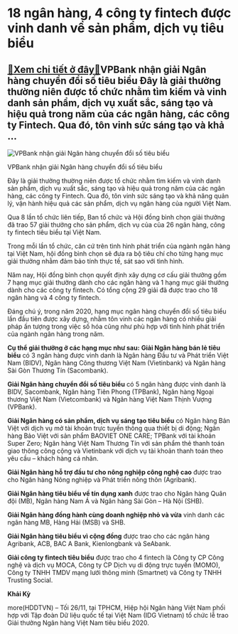 18 ngân hàng, 4 công ty fintech được vinh danh về sản phẩm, dịch vụ tiêu biểu
=============================================================================

[:gift:Xem chi tiết ở đây:gift:](https://hddtvn.com/18-ngan-hang-4-cong-ty-fintech-duoc-vinh-danh-ve-san-pham-dich-vu-tieu-bieu/)VPBank nhận giải Ngân hàng chuyển đổi số tiêu biểu Đây là giải thưởng thường niên được tổ chức nhằm tìm kiếm và vinh danh sản phẩm, dịch vụ xuất sắc, sáng tạo và hiệu quả trong năm của các ngân hàng, các công ty Fintech. Qua đó, tôn vinh sức sáng tạo và khả …
-------------------------------------------------------------------------------------------------------------------------------------------------------------------------------------------------------------------------------------------------------------------





![VPBank nhận giải Ngân hàng chuyển đổi số tiêu biểu](https://hddtvn.com/wp-content/uploads/2021/01/4040_IMG_1256.jpg "VPBank nhận giải Ngân hàng chuyển đổi số tiêu biểu")


VPBank nhận giải Ngân hàng chuyển đổi số tiêu biểu



Đây là giải thưởng thường niên được tổ chức nhằm tìm kiếm và vinh danh sản phẩm, dịch vụ xuất sắc, sáng tạo và hiệu quả trong năm của các ngân hàng, các công ty Fintech. Qua đó, tôn vinh sức sáng tạo và khả năng quản lý, vận hành hiệu quả các sản phẩm, dịch vụ ngân hàng của người Việt Nam.


Qua 8 lần tổ chức liên tiếp, Ban tổ chức và Hội đồng bình chọn giải thưởng đã trao 57 giải thưởng cho sản phẩm, dịch vụ của của 26 ngân hàng, công ty fintech tiêu biểu tại Việt Nam.


Trong mỗi lần tổ chức, căn cứ trên tình hình phát triển của ngành ngân hàng tại Việt Nam, hội đồng bình chọn sẽ đưa ra bộ tiêu chí cho từng hạng mục giải thưởng nhằm đảm bảo tính thực tế, sát sao với tình hình.


Năm nay, Hội đồng bình chọn quyết định xây dựng cơ cấu giải thưởng gồm 7 hạng mục giải thưởng dành cho các ngân hàng và 1 hạng mục giải thưởng dành cho các công ty fintech. Có tổng cộng 29 giải đã được trao cho 18 ngân hàng và 4 công ty fintech.


Đáng chú ý, trong năm 2020, hạng mục ngân hàng chuyển đổi số tiêu biểu lần đầu tiên được xây dựng, nhằm tôn vinh các ngân hàng có nhiều giải pháp ấn tượng trong việc số hóa cũng như phù hợp với tình hình phát triển của ngành ngân hàng trong năm.





**Cụ thể giải thưởng ở các hạng mục như sau:** 
**Giải Ngân hàng bán lẻ tiêu biểu** có 3 ngân hàng được vinh danh là Ngân hàng Đầu tư và Phát triển Việt Nam (BIDV), Ngân hàng Công thương Việt Nam (Vietinbank) và Ngân hàng Sài Gòn Thương Tín (Sacombank).


**Giải Ngân hàng chuyển đổi số tiêu biểu** có 5 ngân hàng được vinh danh là BIDV, Sacombank, Ngân hàng Tiên Phong (TPBank), Ngân hàng Ngoại thương Việt Nam (Vietcombank) và Ngân hàng Việt Nam Thịnh Vượng (VPBank).


**Giải Ngân hàng có sản phẩm, dịch vụ sáng tạo tiêu biểu** có Ngân hàng Bản Việt với dịch vụ mở tài khoản trực tuyến thông qua thiết bị di động; Ngân hàng Bảo Việt với sản phẩm BAOVIET ONE CARE; TPBank với tài khoản Super Zero; Ngân hàng Việt Nam Thương Tín với sản phẩm thẻ thanh toán giao thông công cộng và Vietinbank với dịch vụ tài khoản thanh toán theo yêu cầu – khách hàng cá nhân.


**Giải Ngân hàng hỗ trợ đầu tư cho nông nghiệp công nghệ cao** được trao cho Ngân hàng Nông nghiệp và Phát triển nông thôn (Agribank).


**Giải Ngân hàng tiêu biểu về tín dụng xanh** được trao cho Ngân hàng Quân đội (MB), Ngân hàng Nam Á và Ngân hàng Sài Gòn – Hà Nội (SHB).


**Giải Ngân hàng đồng hành cùng doanh nghiệp nhỏ và vừa** vinh danh các ngân hàng MB, Hàng Hải (MSB) và SHB.


**Giải Ngân hàng tiêu biểu vì cộng đồng** được trao cho các ngân hàng Agribank, ACB, BAC A Bank, Kienlongbank và SeAbank.


**Giải công ty fintech tiêu biểu** được trao cho 4 fintech là Công ty CP Công nghệ và dịch vụ MOCA, Công ty CP Dịch vụ di động trực tuyến (MOMO), Công ty TNHH TMDV mạng lưới thông minh (Smartnet) và Công ty TNHH Trusting Social.







**Khải Kỳ**



more(HDDTVN) – Tối 26/11, tại TPHCM, Hiệp hội Ngân hàng Việt Nam phối hợp với Tập đoàn Dữ liệu quốc tế tại Việt Nam (IDG Vietnam) tổ chức lễ trao Giải thưởng Ngân hàng Việt Nam tiêu biểu 2020.

